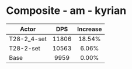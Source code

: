 # Composite - am - kyrian
| Actor | DPS | Increase |
|---|:---:|:---:|
|T28-2_4-set|11806|18.54%|
|T28-2-set|10563|6.06%|
|Base|9959|0.00%|
